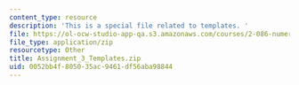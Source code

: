 ```yaml
---
content_type: resource
description: 'This is a special file related to templates. '
file: https://ol-ocw-studio-app-qa.s3.amazonaws.com/courses/2-086-numerical-computation-for-mechanical-engineers-spring-2013/0052bb4f805035ac9461df56aba98844_Assignment_3_Templates.zip
file_type: application/zip
resourcetype: Other
title: Assignment_3_Templates.zip
uid: 0052bb4f-8050-35ac-9461-df56aba98844
---
```

